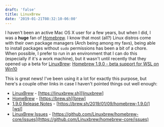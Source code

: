```yaml
---
draft: 'false'
title: LinuxBrew
date: '2019-01-21T08:32:10-06:00'
---
```

I haven't been an active Mac OS X user for a few years, but when I did, I was a **huge** fan of [Homebrew][brew].  I know that most (all?) Linux distros come with their own package managers (Arch being among my favs), being able to install packages without `sudo` permissions has been a bit of a chore.  When possible, I prefer to run in an environment that I can do this (especially if it's a work machine), but it wasn't until recently that they opened up a beta for [LinuxBrew][linuxbrew]: [Homebrew 1.9.0 - beta support for WSL on Win10][wsl]

This is great news!  I've been using it a lot for exactly this purpose, but here's a couple other links in case I haven't pointed things out well enough:

* [LinuxBrew][linuxbrew] - [https://linuxbrew.sh][linuxbrew]
* [HomeBrew][brew] - [https://brew.sh][brew]
* [1.9.0 Release Notes][wsl] - [https://brew.sh/2019/01/09/homebrew-1.9.0/][wsl]
* [LinuxBrew Issues](https://github.com/Linuxbrew/homebrew-core/issues) - [https://github.com/Linuxbrew/homebrew-core/issues](https://github.com/Linuxbrew/homebrew-core/issues)


[brew]: https://brew.sh
[linuxbrew]: https://linuxbrew.sh/
[wsl]: https://brew.sh/2019/01/09/homebrew-1.9.0/
